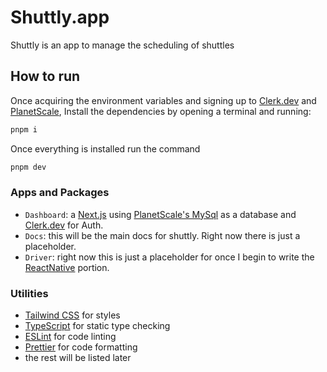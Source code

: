 # Shuttly.app

Shuttly is an app to manage the scheduling of shuttles

## How to run

Once acquiring the environment variables and signing up to [Clerk.dev](https://clerk.dev) and [PlanetScale](https://planetscale.com), Install the dependencies by opening a terminal and running:

```sh
pnpm i
```

Once everything is installed run the command

```sh
pnpm dev
```

### Apps and Packages

- `Dashboard`: a [Next.js](https://nextjs.org/) using [PlanetScale's MySql](https://planetscale.com) as a database and [Clerk.dev](https://clerk.dev) for Auth.
- `Docs`: this will be the main docs for shuttly. Right now there is just a placeholder.
- `Driver`: right now this is just a placeholder for once I begin to write the [ReactNative](https://reactnative.dev/) portion.

### Utilities

- [Tailwind CSS](https://tailwindcss.com/) for styles
- [TypeScript](https://www.typescriptlang.org/) for static type checking
- [ESLint](https://eslint.org/) for code linting
- [Prettier](https://prettier.io) for code formatting
- the rest will be listed later
